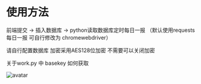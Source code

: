 # 使用方法

前端提交 ->  插入数据库 -> python读取数据库定时每日一报  （默认使用requests 每日一报 可自行修改为 chromewebdriver）



请自行配置数据库 加密采用AES128位加密  不需要可以关闭加密



关于work.py 中 basekey 如何获取


![avatar](http://www.coderex.top/1.png)
